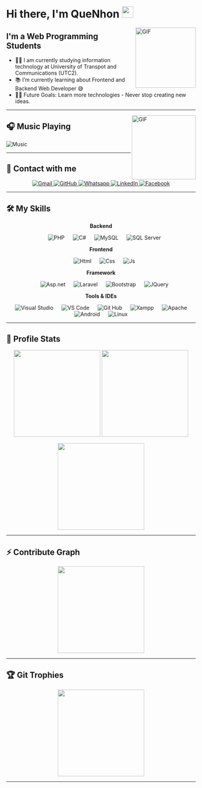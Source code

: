 # Hi there, I'm QueNhon <img width="30px" src="https://media.tenor.com/images/3b388fe03da271d2674faf85eb7c3fcd/tenor.gif" />

<img align="right" alt="GIF" height="160px" src="https://media.giphy.com/media/Ah3zHH7hvsSB2/giphy.gif" />

## I'm a Web Programming Students

- 👨‍💻 I am currently studying information technology at University of Transpot and Communications (UTC2).
- 📚 I’m currently learning about Frontend and Backend Web Developer 😅
- 💪🏼 Future Goals: Learn more technologies - Never stop creating new ideas.

---

<img align="right" alt="GIF" height="170px" src="https://media.giphy.com/media/J5B1Y8QZnzXXbLQIBu/giphy.gif" />

## 🎧 Music Playing

![Music](https://novatorem.bgstatic.vercel.app/api/spotify)

---

## 📲 Contact with me
<p align="center">
    <a href="mailto:quenhon.dev@gmail.com">
        <img img src="https://img.shields.io/badge/gmail-%23EA4335.svg?style=plastic&logo=gmail&logoColor=white" alt="Gmail"/>
    </a>
    <a href="https://github.com/ChauCongTu">
        <img src="https://img.shields.io/badge/github-%23181717.svg?style=plastic&logo=github&logoColor=white" alt="GitHub"/>
    </a>
    <a href="https://wa.me/0848611127">
        <img src="https://img.shields.io/badge/whatsapp-%2325D366.svg?style=plastic&logo=whatsapp&logoColor=white" alt="Whatsapp"/>
    </a>
    <a href="https://www.linkedin.com/in/qu%E1%BA%BF-nh%C6%A1n-ch%C3%A2u-8b7ba8246/">
        <img src="https://img.shields.io/badge/linkedin-%230A66C2.svg?style=plastic&logo=linkedin&logoColor=white" alt="LinkedIn"/>
    </a>
    <a href="https://www.facebook.com/xoxvp">
        <img src="https://img.shields.io/badge/facebook-%231877F2.svg?style=plastic&logo=facebook&logoColor=white" alt="Facebook"/>
    </a>
</p>

---

## 🛠️ My Skills

 <p align="center">
    <b>
        Backend
    </b>
 </p>

<p align="center"> 
    &emsp; <img alt="PHP" src="https://img.shields.io/badge/PHP-%23777BB4.svg?style=plastic&logo=php&logoColor=white">
    &emsp; <img alt="C#" src="https://img.shields.io/badge/C%23-%23239120.svg?style=plastic&logo=c-sharp&logoColor=white">
    &emsp; <img alt="MySQL" src="https://img.shields.io/badge/MySQL-%234479A1.svg?style=plastic&logo=mysql&logoColor=white">
    &emsp; <img alt="SQL Server" src="https://img.shields.io/badge/SQL%20Server-%23CC2927.svg?style=plastic&logo=microsoft-sql-server&logoColor=white">
    
 </p>

 <p align="center">
    <b>
        Frontend
    </b>
 </p>

<p align="center"> 
    &emsp; <img alt="Html" src="https://img.shields.io/badge/HTML-%23E34F26.svg?style=plastic&logo=html5&logoColor=white">
    &emsp; <img alt="Css" src="https://img.shields.io/badge/CSS-%231572B6.svg?style=plastic&logo=css3&logoColor=white">
    &emsp; <img alt="Js" src="https://img.shields.io/badge/JavaScript-%23F7DF1E.svg?style=plastic&logo=javascript&logoColor=black">
 </p>

 <p align="center">
    <b>
        Framework
    </b>
 </p>

<p align="center"> 
    &emsp; <img alt="Asp.net" src="https://img.shields.io/badge/ASP.NET-%235C2D91.svg?style=plastic&logo=.net&logoColor=white">
    &emsp; <img alt="Laravel" src="https://img.shields.io/badge/Laravel-%23FF2D20.svg?style=plastic&logo=laravel&logoColor=white">
    &emsp; <img alt="Bootstrap" src="https://img.shields.io/badge/Bootstrap-%23563D7C.svg?style=plastic&logo=bootstrap&logoColor=white">
    &emsp; <img alt="JQuery" src="https://img.shields.io/badge/jQuery-%230769AD.svg?style=plastic&logo=jquery&logoColor=white">
 </p>
 <p align="center">
    <b>
        Tools & IDEs
    </b>
 </p>

<p align="center"> 
    &emsp; <img alt="Visual Studio" src="https://img.shields.io/badge/Visual%20Studio-%235C2D91.svg?style=plastic&logo=visual-studio&logoColor=white">
    &emsp; <img alt="VS Code" src="https://img.shields.io/badge/VS%20Code-%23007ACC.svg?style=plastic&logo=visual-studio-code&logoColor=white">
    &emsp; <img alt="Git Hub" src="https://img.shields.io/badge/GitHub-%23121011.svg?style=plastic&logo=github&logoColor=white">
    &emsp; <img alt="Xampp" src="https://img.shields.io/badge/XAMPP-%23FB7A24.svg?style=plastic&logo=xampp&logoColor=white">
    &emsp; <img alt="Apache" src="https://img.shields.io/badge/Apache-%23D22128.svg?style=plastic&logo=apache&logoColor=white">
    &emsp; <img alt="Android" src="https://img.shields.io/badge/Android-%233DDC84.svg?style=plastic&logo=android&logoColor=white">
    &emsp; <img alt="Linux" src="https://img.shields.io/badge/Linux-%23FCC624.svg?style=plastic&logo=linux&logoColor=white">
 </p>

---

## 📝 Profile Stats

<p align="center">
    <img src="https://github-readme-stats.vercel.app/api?username=ChauCongTu&theme=gotham&show_icons=true" height="230px"/>
    <img src="https://github-readme-stats.vercel.app/api/top-langs/?username=ChauCongTu&layout=compact&theme=gotham" height="230px"/>
</p>

<p align="center">
    <img src="https://github-readme-streak-stats.herokuapp.com/?user=ChauCongTu&theme=gotham" height="230px"/>
</p>

---

## ⚡ Contribute Graph

<p align="center">
    <img src="https://github-readme-activity-graph.cyclic.app/graph?username=ChauCongTu&theme=github" height="230px"/>
</p>

---

## 🏆 Git Trophies

<p align="center">
    <img src="https://github-profile-trophy.vercel.app/?username=ChauCongTu&layout=compact&theme=tokyonight&column=4&margin-w=15&margin-h=15" height="230px"/>
</p>

---
